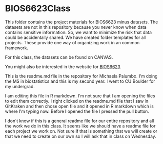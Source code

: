 # BIOS6623Class

This folder contains the project materials for BIOS6623 minus datasets.  The datasets are not in this repository because you never know when data contains sensitive information. So, we want to minimize the risk that data could be accidentally shared. We have created folder templates for all projects. These provide one way of organizing work in an common framework.

For this class, the datasets can be found on CANVAS.

You might also be interested in the website for [BIOS6623](https://bios6623-ucd.github.oi).

This is the readme.md file in the repository for Michaela Palumbo. 
I'm doing the MS in biostatistics and this is my second year. I went to CU Boulder for my undergrad.

I am editing this file in R markdown. I'm not sure that I am opening the files to edit them correctly. 
I right clicked on the readme.md file that I saw in GitKraken and then chose open file and it opened in R markdown which is where I'm typing now. Before I opened the file I pressed the pull button. 

I don't know if this is a general readme file for our entire repository and all the work we do in this class. It seems like we should have a readme file for each project we work on. Not sure if that is something that we will create or that we need to create on our own so I will ask that in class on Wednesday. 

